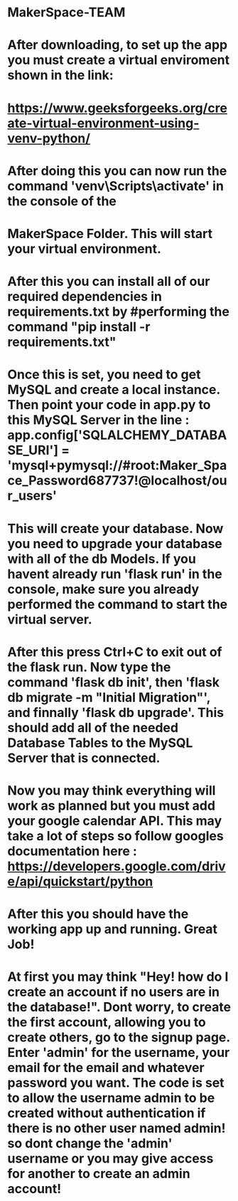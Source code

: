 # MakerSpace-TEAM
#
# After downloading, to set up the app you must create a virtual enviroment shown in the link:
#      https://www.geeksforgeeks.org/create-virtual-environment-using-venv-python/
#
# After doing this you can now run the command 'venv\Scripts\activate' in the console of the 
# MakerSpace Folder. This will start your virtual environment.
#
# After this you can install all of our required dependencies in requirements.txt by    #performing the command "pip install -r requirements.txt"
#
# Once this is set, you need to get MySQL and create a local instance. Then point your code in app.py to this MySQL Server in the line : app.config['SQLALCHEMY_DATABASE_URI'] = 'mysql+pymysql://#root:Maker_Space_Password687737!@localhost/our_users'
#
# This will create your database. Now you need to upgrade your database with all of the db Models. If you havent already run 'flask run' in the console, make sure you already performed the command to start the virtual server.
#
# After this press Ctrl+C to exit out of the flask run. Now type the command 'flask db init', then 'flask db migrate -m "Initial Migration"', and finnally 'flask db upgrade'. This should add all of the needed Database Tables to the MySQL Server that is connected.
#
# Now you may think everything will work as planned but you must add your google calendar API. This may take a lot of steps so follow googles documentation here : https://developers.google.com/drive/api/quickstart/python
#
# After this you should have the working app up and running. Great Job!
#
# At first you may think "Hey! how do I create an account if no users are in the database!". Dont worry, to create the first account, allowing you to create others, go to the signup page. Enter 'admin' for the username, your email for the email and whatever password you want. The code is set to allow the username admin to be created without authentication if there is no other user named admin! so dont change the 'admin' username or you may give access for another to create an admin account!
#
#
#
